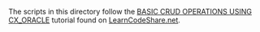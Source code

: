 The scripts in this directory follow the [BASIC CRUD OPERATIONS USING CX_ORACLE](https://learncodeshare.net/2015/06/02/basic-crud-operations-using-cx_oracle/) tutorial found on [LearnCodeShare.net](LearnCodeShare.net).
